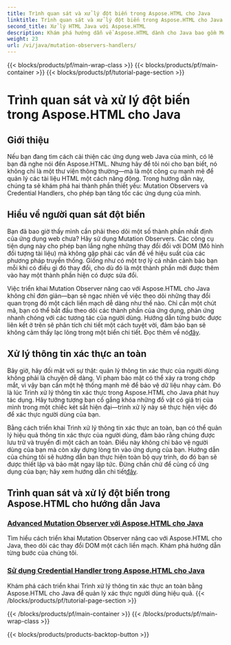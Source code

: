 ```yaml
---
title: Trình quan sát và xử lý đột biến trong Aspose.HTML cho Java
linktitle: Trình quan sát và xử lý đột biến trong Aspose.HTML cho Java
second_title: Xử lý HTML Java với Aspose.HTML
description: Khám phá hướng dẫn về Aspose.HTML dành cho Java bao gồm Mutation Observer nâng cao và Credential Handler an toàn để nâng cao ứng dụng web của bạn.
weight: 23
url: /vi/java/mutation-observers-handlers/
---
```


{{< blocks/products/pf/main-wrap-class >}}
{{< blocks/products/pf/main-container >}}
{{< blocks/products/pf/tutorial-page-section >}}

# Trình quan sát và xử lý đột biến trong Aspose.HTML cho Java

## Giới thiệu

Nếu bạn đang tìm cách cải thiện các ứng dụng web Java của mình, có lẽ bạn đã nghe nói đến Aspose.HTML. Nhưng hãy để tôi nói cho bạn biết, nó không chỉ là một thư viện thông thường—mà là một công cụ mạnh mẽ để quản lý các tài liệu HTML một cách năng động. Trong hướng dẫn này, chúng ta sẽ khám phá hai thành phần thiết yếu: Mutation Observers và Credential Handlers, cho phép bạn tăng tốc các ứng dụng của mình. 

## Hiểu về người quan sát đột biến

Bạn đã bao giờ thấy mình cần phải theo dõi một số thành phần nhất định của ứng dụng web chưa? Hãy sử dụng Mutation Observers. Các công cụ tiện dụng này cho phép bạn lắng nghe những thay đổi đối với DOM (Mô hình đối tượng tài liệu) mà không gặp phải các vấn đề về hiệu suất của các phương pháp truyền thống. Giống như có một trợ lý cá nhân cảnh báo bạn mỗi khi có điều gì đó thay đổi, cho dù đó là một thành phần mới được thêm vào hay một thành phần hiện có được sửa đổi. 

Việc triển khai Mutation Observer nâng cao với Aspose.HTML cho Java không chỉ đơn giản—bạn sẽ ngạc nhiên về việc theo dõi những thay đổi quan trọng đó một cách liền mạch dễ dàng như thế nào. Chỉ cần một chút mã, bạn có thể bắt đầu theo dõi các thành phần của ứng dụng, phản ứng nhanh chóng với các tương tác của người dùng. Hướng dẫn từng bước được liên kết ở trên sẽ phân tích chi tiết một cách tuyệt vời, đảm bảo bạn sẽ không cảm thấy lạc lõng trong một biển chi tiết. Đọc thêm về nó[đây](./mutation-observer/).

## Xử lý thông tin xác thực an toàn

Bây giờ, hãy đối mặt với sự thật: quản lý thông tin xác thực của người dùng không phải là chuyện dễ dàng. Vi phạm bảo mật có thể xảy ra trong chớp mắt, vì vậy bạn cần một hệ thống mạnh mẽ để bảo vệ dữ liệu nhạy cảm. Đó là lúc Trình xử lý thông tin xác thực trong Aspose.HTML cho Java phát huy tác dụng. Hãy tưởng tượng bạn cố gắng khóa những đồ vật có giá trị của mình trong một chiếc két sắt hiện đại—trình xử lý này sẽ thực hiện việc đó để xác thực người dùng của bạn.

Bằng cách triển khai Trình xử lý thông tin xác thực an toàn, bạn có thể quản lý hiệu quả thông tin xác thực của người dùng, đảm bảo rằng chúng được lưu trữ và truyền đi một cách an toàn. Điều này không chỉ bảo vệ người dùng của bạn mà còn xây dựng lòng tin vào ứng dụng của bạn. Hướng dẫn của chúng tôi sẽ hướng dẫn bạn thực hiện toàn bộ quy trình, do đó bạn sẽ được thiết lập và bảo mật ngay lập tức. Đừng chần chừ để củng cố ứng dụng của bạn; hãy xem hướng dẫn chi tiết[đây](./credential-handler/).

## Trình quan sát và xử lý đột biến trong Aspose.HTML cho hướng dẫn Java
### [Advanced Mutation Observer với Aspose.HTML cho Java](./mutation-observer/)
Tìm hiểu cách triển khai Mutation Observer nâng cao với Aspose.HTML cho Java, theo dõi các thay đổi DOM một cách liền mạch. Khám phá hướng dẫn từng bước của chúng tôi.
### [Sử dụng Credential Handler trong Aspose.HTML cho Java](./credential-handler/)
Khám phá cách triển khai Trình xử lý thông tin xác thực an toàn bằng Aspose.HTML cho Java để quản lý xác thực người dùng hiệu quả.
{{< /blocks/products/pf/tutorial-page-section >}}

{{< /blocks/products/pf/main-container >}}
{{< /blocks/products/pf/main-wrap-class >}}

{{< blocks/products/products-backtop-button >}}
